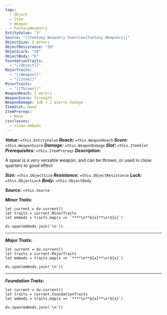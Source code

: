 ```yaml
---
tags:
  - Object
  - Item
  - Weapon
  - FantasyWeaponry
EntityValue: "3"
Source: "[[Fantasy Weaponry Overview|Fantasy Weaponry]]"
ObjectSize: 2 meters
ObjectResistance: "20"
ObjectLuck: "20"
ObjectBody: "5"
FoundationTraits:
  - "[[Object]]"
MajorTraits:
  - "[[Weapon]]"
  - "[[Item]]"
MinorTraits:
  - "[[Thrown]]"
WeaponReach: 2 meters
WeaponScore: Strength
WeaponDamage: 1d6 + 2 pierce damage
ItemSlot: Hand
ItemPrereqs:
  - None
cssclasses:
  - clean-embeds
---
```

***Value:*** `=this.EntityValue`
***Reach:*** `=this.WeaponReach`
***Score:*** `=this.WeaponScore`
***Damage:*** `=this.WeaponDamage`
***Slot:*** `=this.ItemSlot`
***Prerequisites:*** `=this.ItemPrereqs`
***Description:***

A spear is a very versatile weapon, and can be thrown, or used in close quarters to good effect

***Size:*** `=this.ObjectSize`
***Resistance:*** `=this.ObjectResistance`
***Luck:*** `=this.ObjectLuck`
***Body:*** `=this.ObjectBody`

***Source:*** `=this.Source`

***Minor Traits:***
```dataviewjs
let current = dv.current()
let traits = current.MinorTraits
let embeds = traits.map(x => `****\n**${x}**\n!${x}`)

dv.span(embeds.join('\n'))
```
****

***Major Traits:***
```dataviewjs
let current = dv.current()
let traits = current.MajorTraits
let embeds = traits.map(x => `****\n**${x}**\n!${x}`)

dv.span(embeds.join('\n'))
```
****

***Foundation Traits:***
```dataviewjs
let current = dv.current()
let traits = current.FoundationTraits
let embeds = traits.map(x => `****\n**${x}**\n!${x}`)

dv.span(embeds.join('\n'))
```
